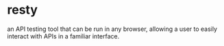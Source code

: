 # resty
an API testing tool that can be run in any browser, allowing a user to easily interact with APIs in a familiar interface.
